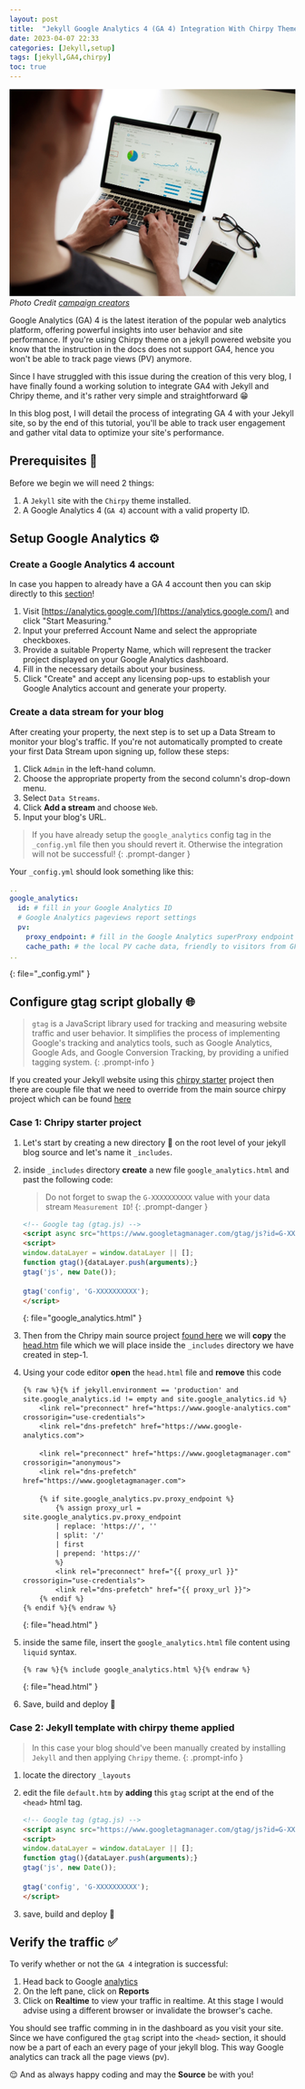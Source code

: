 ```yaml
---
layout: post
title:  "Jekyll Google Analytics 4 (GA 4) Integration With Chirpy Theme 📊"
date: 2023-04-07 22:33
categories: [Jekyll,setup]
tags: [jekyll,GA4,chirpy]
toc: true
---
```


![Retro cassette player in garage](/assets/analytics-on-screen.jpeg)
_Photo Credit [campaign creators](https://unsplash.com/@campaign_creators)_

Google Analytics (GA) 4 is the latest iteration of the popular web analytics platform, offering powerful insights into user behavior and site performance. If you're using Chirpy theme on a jekyll powered website you know that the instruction in the docs does not support GA4, hence you won't be able to track page views (PV) anymore. 

Since I have struggled with this issue during the creation of this very blog, I have finally found a working solution to integrate GA4 with Jekyll and Chripy theme, and it's rather very simple and straightforward 😁 

In this blog post, I will detail the process of integrating GA 4 with your Jekyll site, so by the end of this tutorial, you'll be able to track user engagement and gather vital data to optimize your site's performance.

## Prerequisites 📝 

Before we begin we will need 2 things:

1. A `Jekyll` site with the `Chirpy` theme installed.
2. A Google Analytics 4 (`GA 4`) account with a valid property ID.

## Setup Google Analytics ⚙️

### Create a Google Analytics 4 account

In case you happen to already have a GA 4 account then you can skip directly to this [section](#configure-gtag-script-globally-)!

1. Visit [https://analytics.google.com/](https://analytics.google.com/) and click "Start Measuring."
2. Input your preferred Account Name and select the appropriate checkboxes.
3. Provide a suitable Property Name, which will represent the tracker project displayed on your Google Analytics dashboard.
4. Fill in the necessary details about your business.
5. Click "Create" and accept any licensing pop-ups to establish your Google Analytics account and generate your property.

### Create a data stream for your blog

After creating your property, the next step is to set up a Data Stream to monitor your blog's traffic. If you're not automatically prompted to create your first Data Stream upon signing up, follow these steps:

1. Click `Admin` in the left-hand column.
2. Choose the appropriate property from the second column's drop-down menu.
3. Select `Data Streams`.
4. Click __Add a stream__ and choose `Web`.
5. Input your blog's URL.

> If you have already setup the `google_analytics` config tag in the `_config.yml` file then you should revert it. Otherwise the integration will not be successful!
{: .prompt-danger }

Your `_config.yml` should look something like this:

```yml
..
google_analytics:
  id: # fill in your Google Analytics ID
  # Google Analytics pageviews report settings
  pv:
    proxy_endpoint: # fill in the Google Analytics superProxy endpoint of Google App Engine
    cache_path: # the local PV cache data, friendly to visitors from GFW region
..
```
{: file="_config.yml" }

## Configure gtag script globally 🌐

> `gtag` is a JavaScript library used for tracking and measuring website traffic and user behavior. It simplifies the process of implementing Google's tracking and analytics tools, such as Google Analytics, Google Ads, and Google Conversion Tracking, by providing a unified tagging system.
{: .prompt-info }

If you created your Jekyll website using this [chirpy starter](https://github.com/cotes2020/chirpy-starter) project then there are couple file that we need to override from the main source chirpy project which can be found [here](https://github.com/cotes2020/jekyll-theme-chirpy)

### Case 1: Chripy starter project

1. Let's start by creating a new directory 📁 on the root level of your jekyll blog source and let's name it `_includes`.
2. inside `_includes` directory __create__ a new file `google_analytics.html` and past the following code:

    > Do not forget to swap the `G-XXXXXXXXXX` value with your data stream `Measurement ID`!
    {: .prompt-danger }

    ```html
    <!-- Google tag (gtag.js) -->
    <script async src="https://www.googletagmanager.com/gtag/js?id=G-XXXXXXXXXX"></script>
    <script>
    window.dataLayer = window.dataLayer || [];
    function gtag(){dataLayer.push(arguments);}
    gtag('js', new Date());

    gtag('config', 'G-XXXXXXXXXX');
    </script>
    ```
    {: file="google_analytics.html" }

3. Then from the Chripy main source project [found here](https://github.com/cotes2020/jekyll-theme-chirpy) we will __copy__ the [head.htm](https://github.com/cotes2020/jekyll-theme-chirpy/blob/master/_includes/head.html) file which we will place inside the `_includes` directory we have created in step-1.

4. Using your code editor __open__ the `head.html` file and __remove__ this code

    ```liquid
    {% raw %}{% if jekyll.environment == 'production' and site.google_analytics.id != empty and site.google_analytics.id %}
        <link rel="preconnect" href="https://www.google-analytics.com" crossorigin="use-credentials">
        <link rel="dns-prefetch" href="https://www.google-analytics.com">
    
        <link rel="preconnect" href="https://www.googletagmanager.com" crossorigin="anonymous">
        <link rel="dns-prefetch" href="https://www.googletagmanager.com">
    
        {% if site.google_analytics.pv.proxy_endpoint %}
            {% assign proxy_url = site.google_analytics.pv.proxy_endpoint
            | replace: 'https://', ''
            | split: '/'
            | first
            | prepend: 'https://'
            %}
            <link rel="preconnect" href="{{ proxy_url }}" crossorigin="use-credentials">
            <link rel="dns-prefetch" href="{{ proxy_url }}">
        {% endif %}
    {% endif %}{% endraw %}
    ```
    {: file="head.html" }

5. inside the same file, insert the `google_analytics.html` file content using `liquid` syntax.

    ```liquid
    {% raw %}{% include google_analytics.html %}{% endraw %}
    ```
    {: file="head.html" }

6. Save, build and deploy 🚀

### Case 2: Jekyll template with chirpy theme applied

> In this case your blog should've been manually created by installing `Jekyll` and then applying `Chripy` theme.
{: .prompt-info }

1. locate the directory `_layouts`
2. edit the file `default.htm` by __adding__ this `gtag` script at the end of the `<head>` html tag.

    ```html
    <!-- Google tag (gtag.js) -->
    <script async src="https://www.googletagmanager.com/gtag/js?id=G-XXXXXXXXXX"></script>
    <script>
    window.dataLayer = window.dataLayer || [];
    function gtag(){dataLayer.push(arguments);}
    gtag('js', new Date());

    gtag('config', 'G-XXXXXXXXXX');
    </script>
    ```

3. save, build and deploy 🚀

## Verify the traffic ✅

To verify whether or not the `GA 4` integration is successful:

1. Head back to Google [analytics](https://analytics.google.com/)
2. On the left pane, click on __Reports__
3. Click on __Realtime__ to view your traffic in realtime. At this stage I would advise using a different browser or invalidate the browser's cache.

You should see traffic comming in in the dashboard as you visit your site. Since we have configured the `gtag` script into the `<head>` section, it should now be a part of each an every page of your jekyll blog. This way Google analytics can track all the page views (pv).

😌 And as always happy coding and may the **Source** be with you!